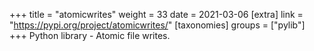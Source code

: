 +++
title = "atomicwrites"
weight = 33
date = 2021-03-06
[extra]
link = "https://pypi.org/project/atomicwrites/"
[taxonomies]
groups = ["pylib"]
+++
Python library - Atomic file writes.

